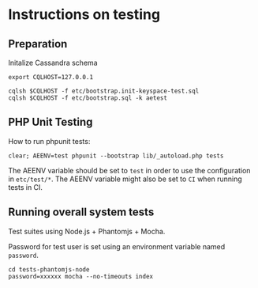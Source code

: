 # Instructions on testing


## Preparation


Initalize Cassandra schema

	export CQLHOST=127.0.0.1

	cqlsh $CQLHOST -f etc/bootstrap.init-keyspace-test.sql
	cqlsh $CQLHOST -f etc/bootstrap.sql -k aetest



## PHP Unit Testing

How to run phpunit tests:

	clear; AEENV=test phpunit --bootstrap lib/_autoload.php tests


The AEENV variable should be set to `test` in order to use the configuration in `etc/test/*`. The AEENV variable might also be set to `CI` when running tests in CI.





## Running overall system tests

Test suites using Node.js + Phantomjs + Mocha.

Password for test user is set using an environment variable named `password`.


	cd tests-phantomjs-node
	password=xxxxxx mocha --no-timeouts index


